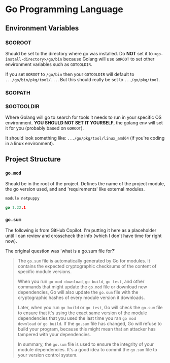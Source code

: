 
# Go Programming Language
## Environment Variables
### $GOROOT
Should be set to the directory where go was installed. Do **NOT** set it to `<go-install-directory>/go/bin` because Golang will use `GOROOT` to set other environment variables such as `GOTOOLDIR`.

If you set `GOROOT` to `/go/bin` then your `GOTOOLDIR` will default to `.../go/bin/pkg/tool/...`. But this should really be set to `.../go/pkg/tool`.
### $GOPATH
### $GOTOOLDIR
Where Golang will go to search for tools it needs to run in your specific OS environment. **YOU SHOULD NOT SET IT YOURSELF**, the golang env will set it for you (probably based on `GOROOT`).

It should look something like: `.../go/pkg/tool/linux_amd64` (if you're coding in a linux environment).
## Project Structure
### `go.mod`
Should be in the root of the project. Defines the name of the project module, the go version used, and and 'requirements' like external modules.
```go
module netpuppy

go 1.22.1
```
### `go.sum`
The following is from GitHub Copilot. I'm putting it here as a placeholder until I can review and crosscheck the info (which I don't have time for right now).

The original question was 'what is a go.sum file for?'
> The `go.sum` file is automatically generated by Go for modules. It contains the expected cryptographic checksums of the content of specific module versions.
> 
> When you run `go mod download`, `go build`, `go test`, and other commands that might update the `go.mod` file or download new dependencies, Go will also update the `go.sum` file with the cryptographic hashes of every module version it downloads.
> 
> Later, when you run `go build` or `go test`, Go will check the `go.sum` file to ensure that it's using the exact same version of the module dependencies that you used the last time you ran `go mod download` or `go build`. If the `go.sum` file has changed, Go will refuse to build your program, because this might mean that an attacker has tampered with your dependencies.
> 
> In summary, the `go.sum` file is used to ensure the integrity of your module dependencies. It's a good idea to commit the `go.sum` file to your version control system.
